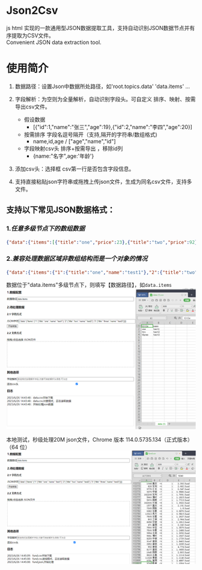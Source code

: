 # Json2Csv
js html 实现的一款通用型JSON数据提取工具，支持自动识别JSON数据节点并有序提取为CSV文件。  
Convenient JSON data extraction tool.

# 使用简介
1. 数据路径：设置Json中数据所处路径，如'root.topics.data'  'data.items' ...
   
2. 字段解析：为空则为全量解析，自动识别字段头。可自定义 排序、映射、按需导出csv文件。

   * 假设数据
        *  [{"id":1,"name":"张三","age":19},{"id":2,"name":"李四","age":20}]
   * 按需排序 字段名逗号隔开（支持,隔开的字符串/数组格式)
        * name,id,age / ["age","name","id"]
   * 字段映射csv头 排序+按需导出 ，移除id列
        * {name:"名字",age:'年龄'}
3. 添加csv头：选择框 csv第一行是否包含字段信息。
4. 支持直接粘贴json字符串或拖拽上传json文件，生成为同名csv文件，支持多文件。
## 支持以下常见JSON数据格式：
### 1.*任意多级节点下的数组数据*
```json
{"data":{"items":[{"title":"one","price":23},{"title":"two","price":92},{"title":"three","price":5623}]}}
```
### 2.*兼容处理数据区域非数组结构而是一个对象的情况*
```json
{"data":{"items":{"1":{"title":"one","name":"test1"},"2":{"title":"two","name":"test2"},"3":{"title":"three","name":"test3"}}}}
```  
数据位于"data.items"多级节点下，则填写【数据路径】，如`data.items`
![img.png](img.png)

本地测试，秒级处理20M json文件，Chrome 版本 114.0.5735.134（正式版本） （64 位）
![img_1.png](img_1.png)


